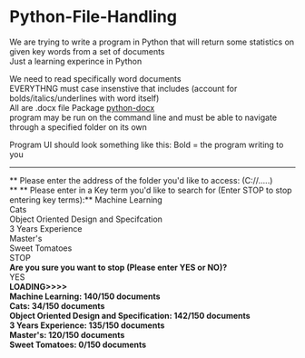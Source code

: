 # Python-File-Handling
We are trying to write a program in Python that will return some statistics on given key words from a set of documents <br /> 
Just a learning experince in Python

We need to read specifically word documents <br /> 
EVERYTHNG must case insenstive that includes (account for bolds/italics/underlines with word itself) <br /> 
All are .docx file Package [python-docx](http://python-docx.readthedocs.io/en/latest/user/documents.html)  <br /> 
program may be run on the command line and must be able to navigate through a specified folder on its own <br /> 

Program UI should look something like this:
Bold = the program writing to you
_________________________________________________________________________________________________________________________________________

** Please enter the address of the folder you'd like to access: (C://.....) <br />**
** Please enter in a Key term you'd like to search for (Enter STOP to stop entering key terms):** Machine Learning <br /> 
Cats <br /> 
Object Oriented Design and Specifcation <br /> 
3 Years Experience <br /> 
Master's <br /> 
Sweet Tomatoes <br /> 
STOP <br /> 
**Are you sure you want to stop (Please enter YES or NO)?** <br /> 
YES <br /> 
**LOADING>>>> <br /> 
Machine Learning: 140/150 documents <br /> 
Cats: 34/150 documents <br /> 
Object Oriented Design and Specification: 142/150 documents <br /> 
3 Years Experience: 135/150 documents <br /> 
Master's: 120/150 documents <br /> 
Sweet Tomatoes: 0/150 documents <br />** 

